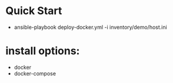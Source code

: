 Quick Start  
===
* ansible-playbook deploy-docker.yml -i inventory/demo/host.ini  
# install options:
* docker  
* docker-compose  
